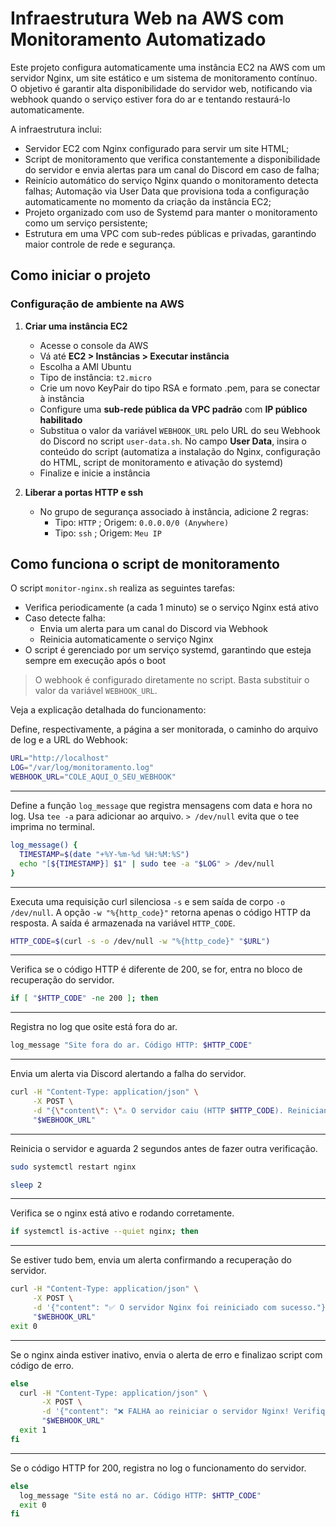 # Infraestrutura Web na AWS com Monitoramento Automatizado

Este projeto configura automaticamente uma instância EC2 na AWS com um servidor Nginx, um site estático e um sistema de monitoramento contínuo. O objetivo é garantir alta disponibilidade do servidor web, notificando via webhook quando o serviço estiver fora do ar e tentando restaurá-lo automaticamente.

A infraestrutura inclui:

* Servidor EC2 com Nginx configurado para servir um site HTML;
* Script de monitoramento que verifica constantemente a disponibilidade do servidor e envia alertas para um canal do Discord em caso de falha;
* Reinício automático do serviço Nginx quando o monitoramento detecta falhas;
Automação via User Data que provisiona toda a configuração automaticamente no momento da criação da instância EC2;
* Projeto organizado com uso de Systemd para manter o monitoramento como um serviço persistente;
* Estrutura em uma VPC com sub-redes públicas e privadas, garantindo maior controle de rede e segurança.

## Como iniciar o projeto

### Configuração de ambiente na AWS

1. **Criar uma instância EC2**

    * Acesse o console da AWS
    * Vá até **EC2 > Instâncias > Executar instância**
    * Escolha a AMI Ubuntu
    * Tipo de instância: `t2.micro`
    * Crie um novo KeyPair do tipo RSA e formato .pem, para se conectar à instância
    * Configure uma **sub-rede pública da VPC padrão** com **IP público habilitado**
    * Substitua o valor da variável `WEBHOOK_URL` pelo URL do seu Webhook do Discord no script `user-data.sh`. No campo **User Data**, insira o conteúdo do script (automatiza a instalação do Nginx, configuração do HTML, script de monitoramento e ativação do systemd)
    * Finalize e inicie a instância

2. **Liberar a portas HTTP e ssh**

    * No grupo de segurança associado à instância, adicione 2 regras:
        * Tipo: `HTTP` ; Origem: `0.0.0.0/0 (Anywhere)`
        * Tipo: `ssh` ; Origem: `Meu IP`

## Como funciona o script de monitoramento

O script `monitor-nginx.sh` realiza as seguintes tarefas:

* Verifica periodicamente (a cada 1 minuto) se o serviço Nginx está ativo
* Caso detecte falha:
  * Envia um alerta para um canal do Discord via Webhook
  * Reinicia automaticamente o serviço Nginx
* O script é gerenciado por um serviço systemd, garantindo que esteja sempre em execução após o boot

> O webhook é configurado diretamente no script. Basta substituir o valor da variável `WEBHOOK_URL`.

Veja a explicação detalhada do funcionamento:

Define, respectivamente, a página a ser monitorada, o caminho do arquivo de log e a URL do Webhook:

~~~bash
URL="http://localhost"
LOG="/var/log/monitoramento.log"
WEBHOOK_URL="COLE_AQUI_O_SEU_WEBHOOK"
~~~

---

Define a função `log_message` que registra mensagens com data e hora no log. Usa `tee -a` para adicionar ao arquivo. `> /dev/null` evita que o tee imprima no terminal.

~~~bash
log_message() {
  TIMESTAMP=$(date "+%Y-%m-%d %H:%M:%S")
  echo "[${TIMESTAMP}] $1" | sudo tee -a "$LOG" > /dev/null
}
~~~

---

Executa uma requisição curl silenciosa `-s` e sem saída de corpo `-o /dev/null`. A opção `-w "%{http_code}"` retorna apenas o código HTTP da resposta. A saída é armazenada na variável `HTTP_CODE`.

~~~bash
HTTP_CODE=$(curl -s -o /dev/null -w "%{http_code}" "$URL")
~~~

---

Verifica se o código HTTP é diferente de 200, se for, entra no bloco de recuperação do servidor.

~~~bash
if [ "$HTTP_CODE" -ne 200 ]; then
~~~

---

Registra no log que osite está fora do ar.

~~~bash
log_message "Site fora do ar. Código HTTP: $HTTP_CODE"
~~~

---

Envia um alerta via Discord alertando a falha do servidor.

~~~bash
curl -H "Content-Type: application/json" \
     -X POST \
     -d "{\"content\": \"⚠️ O servidor caiu (HTTP $HTTP_CODE). Reiniciando o Nginx...\"}" \
     "$WEBHOOK_URL"
~~~

---

Reinicia o servidor e aguarda 2 segundos antes de fazer outra verificação.

~~~bash
sudo systemctl restart nginx

sleep 2
~~~

---

Verifica se o nginx está ativo e rodando corretamente.

~~~bash
if systemctl is-active --quiet nginx; then
~~~

---

Se estiver tudo bem, envia um alerta confirmando a recuperação do servidor.

~~~bash
curl -H "Content-Type: application/json" \
     -X POST \
     -d '{"content": "✅ O servidor Nginx foi reiniciado com sucesso."}' \
     "$WEBHOOK_URL"
exit 0
~~~

---

Se o nginx ainda estiver inativo, envia o alerta de erro e finalizao script com código de erro.

~~~bash
else
  curl -H "Content-Type: application/json" \
       -X POST \
       -d '{"content": "❌ FALHA ao reiniciar o servidor Nginx! Verifique manualmente."}' \
       "$WEBHOOK_URL"
  exit 1
fi
~~~

---

Se o código HTTP for 200, registra no log o funcionamento do servidor.

~~~bash
else
  log_message "Site está no ar. Código HTTP: $HTTP_CODE"
  exit 0
fi
~~~

